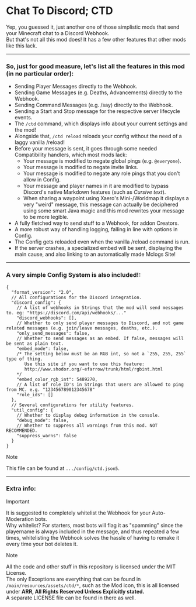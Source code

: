 # Chat To Discord; CTD
Yep, you guessed it, just another one of those simplistic mods that send your Minecraft chat to a Discord Webhook.  
But that's not all this mod does! It has a few other features that other mods like this lack.

---
### So, just for good measure, let's list all the features in this mod (in no particular order):
- Sending Player Messages directly to the Webhook.
- Sending Game Messages (e.g. Deaths, Advancements) directly to the Webhook.
- Sending Command Messages (e.g. /say) directly to the Webhook.
- Sending a Start and Stop message for the respective server lifecycle events.
- The `/ctd` command, which displays info about your current settings and the mod!
- Alongside that, `/ctd reload` reloads your config without the need of a laggy vanilla /reload!
- Before your message is sent, it goes through some needed Compatibility handlers, which most mods lack:
  - Your message is modified to negate global pings (e.g. `@everyone`).
  - Your message is modified to negate invite links.
  - Your message is modified to negate any role pings that you don't allow in Config.
  - Your message and player names in it are modified to bypass Discord's native Markdown features (such as _Cursive text_).
  - When sharing a waypoint using Xaero's Mini-/Worldmap it displays a very "weird" message, this message can actually be deciphered using some smart Java magic and this mod rewrites your message to be more legible.
- A fully fletched way to send stuff to a Webhook, for addon Creators.
- A more robust way of handling logging, falling in line with options in Config.
- The Config gets reloaded even when the vanilla /reload command is run.
- If the server crashes, a specialized embed will be sent, displaying the main cause, and also linking to an automatically made Mclogs Site!
---
### A very simple Config System is also included!:
```json5
{
  "format_version": "2.0",
  // All configurations for the Discord integration.
  "discord_config": {
    // A list of webhooks in Strings that the mod will send messages to. eg: "https://discord.com/api/webhooks/..."
    "discord_webhooks": [],
    // Whether to only send player messages to Discord, and not game related messages (e.g. join/leave messages, deaths, etc.).
    "only_send_messages": false,
    // Whether to send messages as an embed. If false, messages will be sent as plain text.
    "embed_mode": false,
    /* The setting below must be an RGB int, so not a `255, 255, 255` type of thing.
       Use this site if you want to use this feature:
       http://www.shodor.org/~efarrow/trunk/html/rgbint.html
    */
    "embed_color_rgb_int": 5489270,
    // A list of role ID's in Strings that users are allowed to ping from MC. e.g. "123456789012345678"
    "role_ids": []
  },
  // Several configurations for utility features.
  "util_config": {
    // Whether to display debug information in the console.
    "debug_mode": false,
    // Whether to suppress all warnings from this mod. NOT RECOMMENDED.
    "suppress_warns": false
  }
}
```
> [!NOTE]
> This file can be found at `.../config/ctd.json5`.
---
### Extra info:
> [!IMPORTANT]
> It is suggested to completely whitelist the Webhook for your Auto-Moderation bots.  
> Why whitelist? For starters, most bots will flag it as "spamming" since the playername is always included in the message, and thus repeated a few times, whitelisting the Webhook solves the hassle of having to remake it every time your bot deletes it.  

> [!NOTE]
> All the code and other stuff in this repository is licensed under the MIT License.  
> The only Exceptions are everything that can be found in `/main/resources/assets/ctd/*`, such as the Mod icon, this is all licensed under **ARR, All Rights Reserved Unless Explicitly stated.**  
> A separate LICENSE file can be found in there as well.
